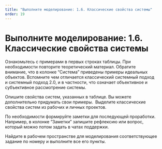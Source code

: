 ```yaml
---
title: "Выполните моделирование: 1.6. Классические свойства системы"
order: 19
---
```


# Выполните моделирование: 1.6. Классические свойства системы



Ознакомьтесь с примерами в первых строках таблицы. При необходимости повторите теоретический материал. Обратите внимание, что в колонке “Система” приведены примеры идеальных объектов. Вспомните чем отличается классический системный подход и системный подход 2.0, и в частности, что означает объективное и субъективное рассмотрение системы.

Опишите свойства систем, указанных в таблице. Вы можете дополнительно придумать свои примеры.  Выделите классические свойства систем из рабочих и личных проектов.

По необходимости формируйте заметки для последующей проработки. Например, в колонке “Заметки” запишите рефлексию или вопрос, который можно потом задать в чатах поддержки.

Найдите в рабочем пространстве для моделирования соответствующее задание по номеру и выполните все его пункты.

